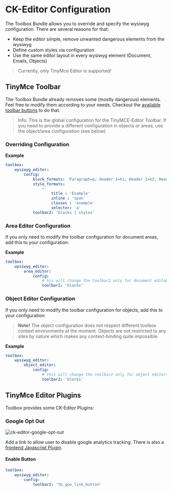 # CK-Editor Configuration

The Toolbox Bundle allows you to override and specify the wysiwyg configuration.
There are several reasons for that:

- Keep the editor simple, remove unwanted dangerous elements from the wysiwyg
- Define custom styles via configuration
- Use the same editor layout in every wysiwyg element (Document, Emails, Objects)

> Currently, only TinyMce Editor is supported!
 

## TinyMce Toolbar
The Toolbox Bundle already removes some (mostly dangerous) elements. Feel free to modify them according to your needs.
Checkout the [available toolbar buttons](https://www.tiny.cloud/docs/advanced/available-toolbar-buttons/) to do that.

> Info: This is the global configuration for the TinyMCE-Editor Toolbar.
> If you need to provide a different configuration in objects or areas, use the object/area configuration (see below)

### Overriding Configuration

**Example** 
```yaml
toolbox:
    wysiwyg_editor:
        config:
            block_formats: 'Paragraph=p; Header 1=h1; Header 2=h2; Header 3=h3'
            style_formats:
                -
                    title : 'Example'
                    inline : 'span'
                    classes : 'example'
                    selector: 'a'
            toolbar2: 'blocks | styles'

```

### Area Editor Configuration
If you only need to modify the toolbar configuration for document areas, add this to your configuration:

**Example** 
```yaml
toolbox:
    wysiwyg_editor:
        area_editor:
            config:
                # his will change the toolbar2 only for document editables editors
                toolbar2: 'blocks'
```

### Object Editor Configuration
If you only need to modify the toolbar configuration for objects, add this to your configuration:

> **Note!** The object configuration does not respect different toolbox context environments at the moment. 
> Objects are not restricted to any sites by nature which makes any context-binding quite impossible.

**Example** 
```yaml
toolbox:
    wysiwyg_editor:
        object_editor:
            config:
                # this will change the toolbar2 only for object editors
                toolbar2: 'blocks'

```

## TinyMce Editor Plugins
Toolbox provides some CK-Editor Plugins:

### Google Opt Out
![ck-editor-google-opt-out](https://user-images.githubusercontent.com/700119/37820009-9dd6a418-2e7f-11e8-94b4-99c7a001a3a9.png)

Add a link to allow user to disable google analytics tracking.
There is also a [frontend Javascript Plugin](./80_Javascript.md).

#### Enable Button
```yaml
toolbox:
    wysiwyg_editor:
        config:
            toolbar2: 'tb_goo_link_button'
```

